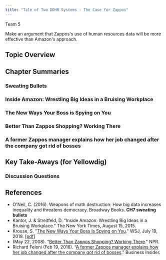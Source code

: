 ```yaml
---
title: "Tale of Two DDHR Systems - The Case for Zappos"
---
```


Team 5

Make an argument that Zappos's use of human resources data will be more effective than Amazon's approach.

## Topic Overview


## Chapter Summaries


### Sweating Bullets


### Inside Amazon: Wrestling Big Ideas in a Bruising Workplace


### The New Ways Your Boss is Spying on You


### Better Than Zappos Shopping? Working There


### A former Zappos manager explains how her job changed after the company got rid of bosses


## Key Take-Aways (for Yellowdig)


### Discussion Questions


## References


*	O'Neil, C. (2016). Weapons of math destruction: How big data increases inequality and threatens democracy. Broadway Books. **CH7 sweating bullets** 
*	Kantor, J. & Streitfeld, D. “Inside Amazon: Wrestling Big Ideas in a Bruising Workplace.” The New York Times, August 15, 2015. 
* Krouse, S. "[The New Ways Your Boss Is Spying on You](https://www.wsj.com/articles/the-new-ways-your-boss-is-spying-on-you-11563528604)." WSJ, July 19, 2019.    [[pdf](https://github.com/DS4PS/paf-586-summer-2019/raw/master/articles/the-new-ways-your-boss-is-spying-on-you.pdf)] 
*	(May 22, 2008). "[Better Than Zappos Shopping? Working There](https://www.npr.org/templates/story/story.php?storyId=90714119)." NPR. 
*	Richard Feloni (Feb 19, 2016). “[A former Zappos manager explains how her job changed after the company got rid of bosses](https://www.businessinsider.com/zappos-explains-how-her-job-radically-changed-after-switch-to-holacracy-2016-2).” Business Insider.

